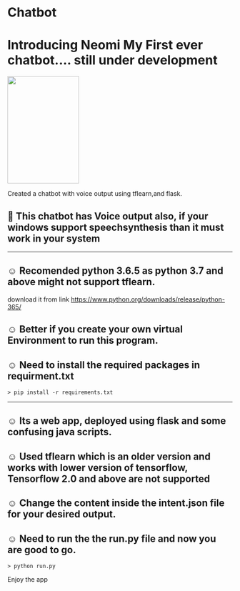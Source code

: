 # Chatbot

# Introducing Neomi My First ever chatbot.... still under development
<img src="https://github.com/neoaman/Chatbot/blob/master/static/img/AI.jpg" width="160" height="240"/>

Created a chatbot with voice output using tflearn,and flask.   
<h2> &#x1F535;  This chatbot has Voice output also, if your windows support speechsynthesis than it must work in your system </h2>
<hr>

## ☺ Recomended python 3.6.5  as python 3.7 and above might not support tflearn.
download it from link https://www.python.org/downloads/release/python-365/    
## ☺ Better if you create your own virtual Environment to run this program.

## ☺ Need to install the required packages in requirment.txt

```
> pip install -r requirements.txt
```

<hr>


## ☺ Its a web app, deployed using flask and some confusing java scripts.
## ☺ Used tflearn which is an older version and works with lower version of tensorflow, Tensorflow 2.0 and above are not supported
## ☺ Change the content inside the intent.json file for your desired output.
## ☺ Need to run the the run.py file and now you are good to go. 


```
> python run.py
```


Enjoy the app
